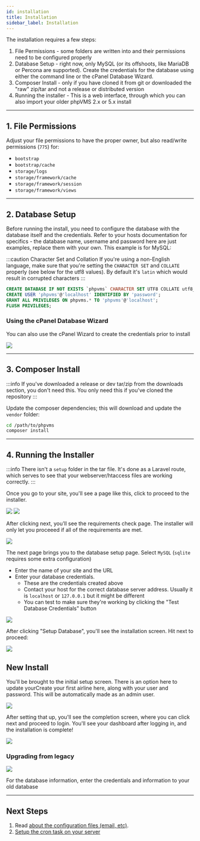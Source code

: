 ```yaml
---
id: installation
title: Installation
sidebar_label: Installation
---
```


The installation requires a few steps:

1. File Permissions - some folders are written into and their permissions need to be configured properly
1. Database Setup - right now, only MySQL (or its offshoots, like MariaDB or Percona are supported). Create the credentials for the database using either the command line or the cPanel Database Wizard.
1. Composer Install - only if you have cloned it from git or downloaded the "raw" zip/tar and not a release or distributed version
1. Running the installer - This is a web interface, through which you can also import your older phpVMS 2.x or 5.x install

---

## 1. File Permissions

Adjust your file permissions to have the proper owner, but also read/write permissions (`775`) for:

* `bootstrap`
* `bootstrap/cache`
* `storage/logs`
* `storage/framework/cache`
* `storage/framework/session`
* `storage/framework/views`

---

## 2. Database Setup

Before running the install, you need to configure the database with the database itself and the credentials. Refer to your hosts documentation for specifics - the database name, username and password here are just examples, replace them with your own. This example is for MySQL:

:::caution Character Set and Collation
If you're using a non-English language, make sure that you're setting the `CHARACTER SET` and `COLLATE` properly (see below for the utf8 values). By default it's `latin` which would result in corrupted characters
:::

```sql
CREATE DATABASE IF NOT EXISTS `phpvms` CHARACTER SET UTF8 COLLATE utf8_unicode_ci;
CREATE USER 'phpvms'@'localhost' IDENTIFIED BY 'password';
GRANT ALL PRIVILEGES ON phpvms.* TO 'phpvms'@'localhost';
FLUSH PRIVILEGES;
```

### Using the cPanel Database Wizard

You can also use the cPanel Wizard to create the credentials prior to install

![](img/cpanel-db-1.png)

---

## 3. Composer Install

:::info
If you've downloaded a release or dev tar/zip from the downloads section, you don't need this. You only need this if you've cloned the repository
:::

Update the composer dependencies; this will download and update the `vendor` folder:

```bash
cd /path/to/phpvms
composer install
```

---

## 4. Running the Installer

:::info
There isn't a `setup` folder in the tar file. It's done as a Laravel route, which serves to see that your webserver/htaccess files are working correctly.
:::

Once you go to your site, you'll see a page like this, click to proceed to the installer.

![](img/01-not-installed.png)
![](img/02-installer-start.png)

After clicking next, you'll see the requirements check page. The installer will only let you proceeed if all of the requirements are met.

![](img/03-requirements.png)

The next page brings you to the database setup page. Select `MySQL` (`sqlite` requires some extra configuration)

- Enter the name of your site and the URL
- Enter your database credentials.
  - These are the credentials created above
  - Contact your host for the correct database server address. Usually it is `localhost` or `127.0.0.1` but it might be different
  - You can test to make sure they're working by clicking the "Test Database Credentials" button

![](img/04-database-page.png)

After clicking "Setup Database", you'll see the installation screen. Hit next to proceed:

![](img/05-database-installed.png)

## New Install

You'll be brought to the initial setup screen. There is an option here to update yourCreate your first airline here, along with your user and password. This will be automatically made as an admin user.

![](img/06-va-information.png)

After setting that up, you'll see the completion screen, where you can click next and proceed to login. You'll see your dashboard after logging in, and the installation is complete!

![](img/10-completed.png)


### Upgrading from legacy

![](img/07-importer.png)

For the database information, enter the credentials and information to your old database

---

## Next Steps

1. Read [about the configuration files (email, etc)](config/files.md).
1. [Setup the cron task on your server](cron.md)
